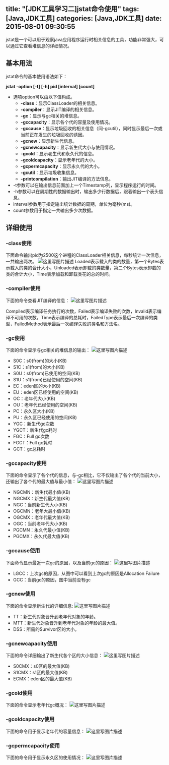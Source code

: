 title: "[JDK工具学习二]jstat命令使用"
tags: [Java,JDK工具]
categories: [Java,JDK工具]
date: 2015-08-01 09:30:55
---
jstat是一个可以用于观察java应用程序运行时相关信息的工具，功能非常强大，可以通过它查看堆信息的详细情况。 

## 基本用法
jstat命令的基本使用语法如下：
<!--more-->
**jstat -option [-t] [-h] pid [interval] [count]**

 * 选项option可以由以下值构成。
     * **-class**：显示ClassLoader的相关信息。
     * **-compiler**：显示JIT编译的相关信息。
     * **-gc**：显示与gc相关的堆信息。
     * **-gccapacity**：显示各个代的容量及使用情况。
     *  **-gccause**：显示垃圾回收的相关信息（同-gcutil），同时显示最后一次或当前正在发生的垃圾回收的诱因。
     *  **-gcnew**：显示新生代信息。
     *  **-gcnewcapacity**：显示新生代大小与使用情况。
     *  **-gcold**：显示老生代和永久代的信息。
     *  **-gcoldcapacity**：显示老年代的大小。
     *  **-gcpermcapacity**：显示永久代的大小。
     *  **-gcutil**：显示垃圾收集信息。
     *  **-printcompilation**：输出JIT编译的方法信息。  
 * -t参数可以在输出信息前面加上一个Timestamp列，显示程序运行的时间。
 * -h参数可以在周期性的数据输出时，输出多少行数据后，跟着输出一个表头信息。
 * interval参数用于指定输出统计数据的周期，单位为毫秒(ms)。
 * count参数用于指定一共输出多少次数据。

## 详细使用
### -class使用
下面命令输出pid为2500这个进程的ClassLoader相关信息，每秒统计一次信息，一共输出两次。
![这里写图片描述](http://img.blog.csdn.net/20150602003709009)
Loaded表示载入的类的数量，第一个Bytes表示载入的类的合计大小，Unloaded表示卸载的类数量，第二个Bytes表示卸载的类的合计大小，Time表示加载和卸载类花的总的时间。

### -compiler使用
下面的命令查看JIT编译的信息：
![这里写图片描述](http://img.blog.csdn.net/20150602004116925)

Compiled表示编译任务执行的次数，Failed表示编译失败的次数，Invalid表示编译不可用的次数，Time表示编译的总耗时，FailedType表示最后一次编译的类型，FailedMethod表示最后一次编译失败的类名和方法名。

### -gc使用
下面的命令显示与gc相关的堆信息的输出：
![这里写图片描述](http://img.blog.csdn.net/20150602004613119)

* S0C：s0(from)的大小(KB)
* S1C：s1(from)的大小(KB)
* S0U：s0(from)已使用的空间(KB)
* S1U：s1(from)已经使用的空间(KB)
* EC：eden区的大小(KB)
* EU：eden区已经使用的空间(KB)
* OC：老年代大小(KB)
* OU：老年代已经使用的空间(KB)
* PC：永久区大小(KB)
* PU：永久区已经使用的空间(KB)
* YGC：新生代gc次数
* YGCT：新生代gc耗时
* FGC：Full gc次数
* FGCT：Full gc耗时
* GCT：gc总耗时

### -gccapacity使用
下面的命令显示了各个代的信息，与-gc相比，它不仅输出了各个代的当前大小，还输出了各个代的最大值与最小值：
![这里写图片描述](http://img.blog.csdn.net/20150602005310719)
* NGCMN：新生代最小值(KB)
* NGCMX：新生代最大值(KB)
* NGC：当前新生代大小(KB)
* OGCMN：老年大最小值(KB)
* OGCMX：老年代最大值(KB)
* OGC：当前老年代大小(KB)
* PGCMN：永久代最小值(KB)
* PGCMX：永久代最大值(KB)

### -gccause使用
下面命令显示最近一次gc的原因，以及当前gc的原因：
![这里写图片描述](http://img.blog.csdn.net/20150602005843699)

* LGCC：上次gc的原因，从图中可以看到上次gc的原因是Allocation Failure
* GCC：当前gc的原因，图中当前没有gc

### -gcnew使用
下面的命令显示新生代的详细信息:
![这里写图片描述](http://img.blog.csdn.net/20150602005922047)
* TT：新生代对象晋升到老年代对象的年龄。
* MTT：新生代对象晋升到老年代对象的年龄的最大值。
* DSS：所需的Survivor区的大小。

### -gcnewcapacity使用
下面的命令详细输出了新生代各个区的大小信息：
![这里写图片描述](http://img.blog.csdn.net/20150602010141932)
* S0CMX：s0区的最大值(KB)
* S1CMX：s1区的最大值(KB)
* ECMX：eden区的最大值(KB)

### -gcold使用
下面的命令显示老年代gc概况：
![这里写图片描述](http://img.blog.csdn.net/20150602010345984)

### -gcoldcapacity使用
下面的命令用于显示老年代的容量信息：
![这里写图片描述](http://img.blog.csdn.net/20150602010443688)

### -gcpermcapacity使用
下面的命令用于显示永久区的使用情况：
![这里写图片描述](http://img.blog.csdn.net/20150602010716581)
